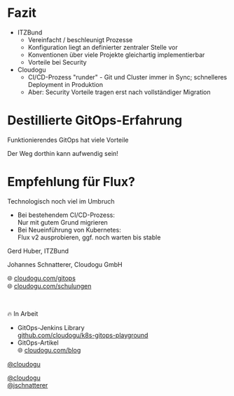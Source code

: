 # Fazit
 
* ITZBund
  * Vereinfacht / beschleunigt Prozesse
  * Konfiguration liegt an definierter zentraler Stelle vor
  * Konventionen über viele Projekte gleichartig implementierbar
  * Vorteile bei Security
* Cloudogu
  * CI/CD-Prozess "runder" - Git und Cluster immer in Sync; schnelleres Deployment in Produktion  
  * Aber: Security Vorteile tragen erst nach vollständiger Migration



# Destillierte GitOps-Erfahrung

<i class="fas fa-plus"></i> Funktionierendes GitOps hat viele Vorteile

<i class="fas fa-minus"></i> Der Weg dorthin kann aufwendig sein!



# Empfehlung für Flux?

Technologisch noch viel im Umbruch

* Bei bestehendem CI/CD-Prozess:  
  Nur mit gutem Grund migrieren
* Bei Neueinführung von Kubernetes:   
  Flux v2 ausprobieren, ggf. noch warten bis stable



<!-- .slide: data-background-image="images/title.svg"-->

Gerd Huber, ITZBund

Johannes Schnatterer, Cloudogu GmbH

🌐 [cloudogu.com/gitops](https://cloudogu.com/gitops/)
<br/>
🌐 [cloudogu.com/schulungen](https://cloudogu.com/schulungen/)

<br/>

🔥 In Arbeit
* GitOps-Jenkins Library  
  <i class='fab fa-github'></i> [github.com/cloudogu/k8s-gitops-playground](https://github.com/cloudogu/k8s-gitops-playground)
* GitOps-Artikel  
  🌐 [cloudogu.com/blog](https://cloudogu.com/blog/)
<p class="state-background">
    <a href='https://twitter.com/cloudogu' class="social" target="_blank">
        <i class='fab fa-twitter'></i>
        @cloudogu
    </a>
</p>
<p class="printOnly">
    <a href='https://twitter.com/cloudogu' class="social" target="_blank">
        <i class='fab fa-twitter'></i>
        @cloudogu
    </a>
    <br/>
    <a href='https://twitter.com/jschnatterer' class="social" target="_blank">
        <i class='fab fa-twitter'></i>
        @jschnatterer
    </a>
</p>
